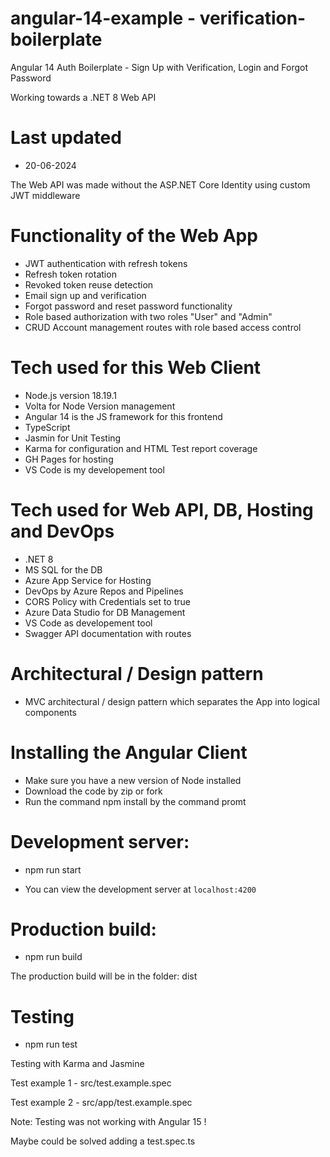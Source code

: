 # angular-14-example - verification-boilerplate

Angular 14 Auth Boilerplate - Sign Up with Verification, Login and Forgot Password

Working towards a .NET 8 Web API

# Last updated

- 20-06-2024

The Web API was made without the ASP.NET Core Identity using custom JWT middleware

# Functionality of the Web App

- JWT authentication with refresh tokens
- Refresh token rotation
- Revoked token reuse detection
- Email sign up and verification
- Forgot password and reset password functionality
- Role based authorization with two roles "User" and "Admin"
- CRUD Account management routes with role based access control

# Tech used for this Web Client

- Node.js version 18.19.1
- Volta for Node Version management
- Angular 14 is the JS framework for this frontend
- TypeScript
- Jasmin for Unit Testing
- Karma for configuration and HTML Test report coverage
- GH Pages for hosting
- VS Code is my developement tool

# Tech used for Web API, DB, Hosting and DevOps

- .NET 8
- MS SQL for the DB
- Azure App Service for Hosting
- DevOps by Azure Repos and Pipelines
- CORS Policy with Credentials set to true
- Azure Data Studio for DB Management
- VS Code as developement tool
- Swagger API documentation with routes

# Architectural / Design pattern

- MVC architectural / design pattern which separates the App into logical components 

# Installing the Angular Client

- Make sure you have a new version of Node installed
- Download the code by zip or fork
- Run the command npm install by the command promt

# Development server:

- npm run start

- You can view the development server at `localhost:4200`

# Production build:

- npm run build

The production build will be in the folder: dist

# Testing

- npm run test

Testing with Karma and Jasmine

Test example 1 - src/test.example.spec

Test example 2 - src/app/test.example.spec

Note: Testing was not working with Angular 15 !

Maybe could be solved adding a test.spec.ts




